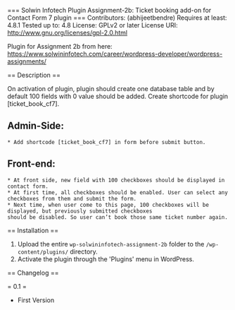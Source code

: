 === Solwin Infotech Plugin Assignment-2b: Ticket booking add-on for Contact Form 7 plugin ===
Contributors: (abhijeetbendre)
Requires at least: 4.8.1
Tested up to: 4.8
License: GPLv2 or later
License URI: http://www.gnu.org/licenses/gpl-2.0.html


Plugin for Assignment 2b from here: https://www.solwininfotech.com/career/wordpress-developer/wordpress-assignments/

== Description ==

On activation of plugin, plugin should create one database table and by default 100 fields with 0 value should be added.
Create shortcode for plugin [ticket_book_cf7].

##  Admin-Side:

    * Add shortcode [ticket_book_cf7] in form before submit button.

## Front-end:

    * At front side, new field with 100 checkboxes should be displayed in contact form.
    * At first time, all checkboxes should be enabled. User can select any checkboxes from them and submit the form.
    * Next time, when user come to this page, 100 checkboxes will be displayed, but previously submitted checkboxes 
    should be disabled. So user can’t book those same ticket number again.

== Installation ==
 
1. Upload the entire `wp-solwininfotech-assignment-2b` folder to the `/wp-content/plugins/` directory.
2. Activate the plugin through the 'Plugins' menu in WordPress.

== Changelog ==
 
= 0.1 =
* First Version
 
